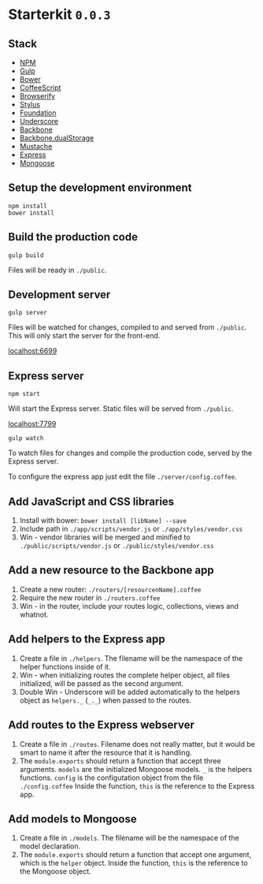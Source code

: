 # Starterkit `0.0.3`

## Stack
  - [NPM](https://www.npmjs.org/)
  - [Gulp](http://gulpjs.com/)
  - [Bower](http://bower.io/)
  - [CoffeeScript](http://coffeescript.org/)
  - [Browserify](http://browserify.org/)
  - [Stylus](https://learnboost.github.io/stylus/)
  - [Foundation](http://foundation.zurb.com/)
  - [Underscore](http://underscorejs.org/)
  - [Backbone](http://backbonejs.org/)
  - [Backbone.dualStorage](https://github.com/nilbus/Backbone.dualStorage)
  - [Mustache](https://github.com/janl/mustache.js)
  - [Express](http://expressjs.com/)
  - [Mongoose](http://mongoosejs.com/)

## Setup the development environment

    npm install
    bower install

## Build the production code

    gulp build

Files will be ready in `./public`.

## Development server

    gulp server

Files will be watched for changes, compiled to and served from `./public`.
This will only start the server for the front-end.

[localhost:6699](http://localhost:6699)

## Express server

    npm start

Will start the Express server. Static files will be served from `./public`.

[localhost:7799](http://localhost7799)

    gulp watch

To watch files for changes and compile the production code, served by the
Express server.

To configure the express app just edit the file `./server/config.coffee`.

## Add JavaScript and CSS libraries

  1. Install with bower: `bower install [libName] --save`
  2. Include path in `./app/scripts/vendor.js` or `./app/styles/vendor.css`
  3. Win - vendor libraries will be merged and minified to
  `./public/scripts/vendor.js` or `./public/styles/vendor.css`

## Add a new resource to the Backbone app

  1. Create a new router: `./routers/[resourcenName].coffee`
  2. Require the new router in `./routers.coffee`
  3. Win - in the router, include your routes logic, collections, views and
  whatnot.

## Add helpers to the Express app

  1. Create a file in `./helpers`. The filename will be the namespace of the
  helper functions inside of it.
  2. Win - when initializing routes the complete helper object, all files
  initialized, will be passed as the second argument.
  3. Double Win - Underscore will be added automatically to the helpers object
  as `helpers._` (`_._`) when passed to the routes.

## Add routes to the Express webserver

  1. Create a file in `./routes`. Filename does not really matter, but it would
  be smart to name it after the resource that it is handling.
  2. The `module.exports` should return a function that accept three arguments.
  `models` are the initialized Mongoose models. `_` is the helpers functions.
  `config` is the  configutation object from the file `./config.coffee`
  Inside the function, `this` is the reference to the Express app.

## Add models to Mongoose

  1. Create a file in `./models`. The filename will be the namespace of the
  model declaration.
  2.  The `module.exports` should return a function that accept one argument,
  which is the `helper` object.
  Inside the function, `this` is the reference to the Mongoose object.

